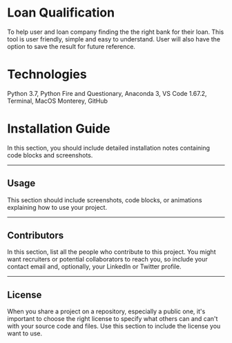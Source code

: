 # Loan Qualification

To help user and loan company finding the the right bank for their loan. This tool is user friendly, simple and easy to understand. User will also have the option to save the result for future reference.

# Technologies

Python 3.7, Python Fire and Questionary, Anaconda 3, VS Code 1.67.2, Terminal, MacOS Monterey, GitHub

# Installation Guide

In this section, you should include detailed installation notes containing code blocks and screenshots.

---

## Usage

This section should include screenshots, code blocks, or animations explaining how to use your project.

---

## Contributors

In this section, list all the people who contribute to this project. You might want recruiters or potential collaborators to reach you, so include your contact email and, optionally, your LinkedIn or Twitter profile.

---

## License

When you share a project on a repository, especially a public one, it's important to choose the right license to specify what others can and can't with your source code and files. Use this section to include the license you want to use.
